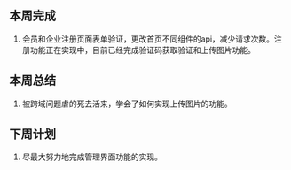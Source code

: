 ## 本周完成

1. 会员和企业注册页面表单验证，更改首页不同组件的api，减少请求次数。注册功能正在实现中，目前已经完成验证码获取验证和上传图片功能。

## 本周总结

1. 被跨域问题虐的死去活来，学会了如何实现上传图片的功能。

## 下周计划

1. 尽最大努力地完成管理界面功能的实现。